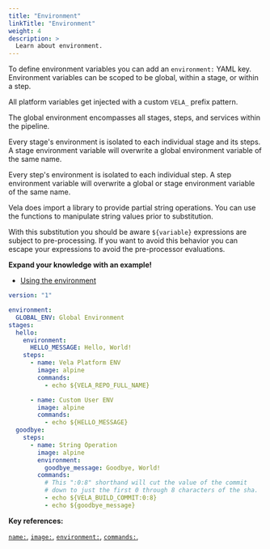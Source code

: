 ```yaml
---
title: "Environment"
linkTitle: "Environment"
weight: 4
description: >
  Learn about environment.
---
```


To define environment variables you can add an `environment:` YAML key. Environment variables can be scoped to be global, within a stage, or within a step.

All platform variables get injected with a custom `VELA_` prefix pattern.

The global environment encompasses all stages, steps, and services within the pipeline.

Every stage's environment is isolated to each individual stage and its steps. A stage environment variable will overwrite a global environment variable of the same name.

Every step's environment is isolated to each individual step. A step environment variable will overwrite a global or stage environment variable of the same name.

Vela does import a library to provide partial string operations. You can use the functions to manipulate string values prior to substitution.

With this substitution you should be aware `${variable}` expressions are subject to pre-processing. If you want to avoid this behavior you can escape your expressions to avoid the pre-processor evaluations.

**Expand your knowledge with an example!**

* [Using the environment](/docs/usage/environment/)

<!-- section break -->

```yaml
version: "1"

environment:
  GLOBAL_ENV: Global Environment
stages:
  hello:
    environment: 
      HELLO_MESSAGE: Hello, World!
    steps:
      - name: Vela Platform ENV
        image: alpine
        commands:
          - echo ${VELA_REPO_FULL_NAME}

      - name: Custom User ENV
        image: alpine
        commands:
          - echo ${HELLO_MESSAGE}
  goodbye:
    steps:
      - name: String Operation
        image: alpine
        environment:
          goodbye_message: Goodbye, World!
        commands:
          # This ":0:8" shorthand will cut the value of the commit
          # down to just the first 0 through 8 characters of the sha.
          - echo ${VELA_BUILD_COMMIT:0:8} 
          - echo ${goodbye_message}   
```

<!-- section break -->

**Key references:**

[`name:`](/docs/reference/yaml/steps/#the-name-key), [`image:`](/docs/reference/yaml/steps/#the-image-key), [`environment:`](/docs/reference/yaml/steps/#the-environment-key), [`commands:`](/docs/reference/yaml/steps/#the-commands-key),
